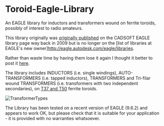 # Toroid-Eagle-Library
An EAGLE library for inductors and transformers wound on ferrite toroids, possibly of interest to radio amateurs.

This library originally was [originally published](http://m0xpd.blogspot.com/2009/12/toroid-library-for-eagle.html) on the CADSOFT EAGLE library page 
way back in 2009 but is no longer on the [list of libraries at EAGLE's new owner]http://eagle.autodesk.com/eagle/libraries.

Rather than waste time by having them lose it again I thought it better to post it [here](https://github.com/m0xpd/Toroid-Eagle-Library/blob/main/Toroid.lbr).

The library includes INDUCTORS (i.e. single windings), AUTO-TRANSFORMERS (i.e. tapped inductors), TRANSFORMERS and Tri-filar wound TRANSFORMERS 
(i.e. transformers with two independent secondaries), on [T37 and T50](https://www.gqrp.com/toroid_data.pdf) ferrite toroids.


![TransformerTypes](https://user-images.githubusercontent.com/3152962/233855610-ed71c496-4e5c-4b53-93d4-46053d073f67.png)

The Library has been tested on a recent version of EAGLE (9.6.2) and appears to work OK, but please check that it is suitable for your application -
it is provided with no warranties whatsoever.
